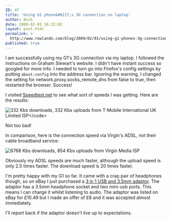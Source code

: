 ```yaml
---
ID: 47
title: 'Using G1 phone&#8217;s 3G connection on laptop'
author: Nick
date: 2009-02-01 16:32:02
layout: post.html
permalink: >
  http://www.rowlando.com/blog/2009/02/01/using-g1-phones-3g-connection-on-laptop/
published: true
---
```

I am successfully using my G1's 3G connection via my laptop. I followed the instructions on Graham Stewart's website. I didn't have instant success so googled for more info. I needed to turn go into Firefox's config settings by putting <code>about:config</code> into the address bar. Ignoring the warning, I changed the setting for network.proxy.socks_remote_dns from false to true, then restarted the browser. Success!

I visited <a href="http://www.speedtest.net">Speedtest.net</a> to see what sort of speeds I was getting. Here are the results:

<img src="http://www.speedtest.net/result/402151361.png" alt="332 Kbs downloads, 332 Kbs uploads from T-Mobile International UK Limited ISP&lt;/code&gt;" />

Not too bad!

In comparison, here is the connection speed via Virgin's ADSL, not their cable broadband service:

<img src="http://www.speedtest.net/result/402153571.png" alt="6768 Kbs downloads, 854 Kbs uploads from Virgin Media ISP" />

Obviously my ADSL speeds are much faster, although the upload speed is only 2.5 times faster. The download speed is 20 times faster.

I'm pretty happy with my G1 so far. It came with a crap pair of headphones though, so on eBay I just purchased a <a href="http://cgi.ebay.co.uk/ws/eBayISAPI.dll?ViewItem&amp;item=360128130349">3 in 1 USB and 3.5mm adaptor</a>. The adaptor has a 3.5mm headphone socket and two mini-usb ports. This means I can charge it whilst listening to audio. The adaptor was listed on eBay for £10.49 but I made an offer of £8 and it was accepted almost immediately.

I'll report back if the adaptor doesn't live up to expectations.